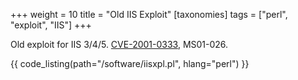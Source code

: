 +++
weight = 10
title = "Old IIS Exploit"
[taxonomies]
tags = ["perl", "exploit", "IIS"]
+++

Old exploit for IIS 3/4/5. [CVE-2001-0333](https://nvd.nist.gov/vuln/detail/CVE-2001-0333), MS01-026.

{{ code_listing(path="/software/iisxpl.pl", hlang="perl") }}
